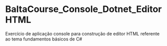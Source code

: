 # BaltaCourse_Console_Dotnet_EditorHTML
Exercício de aplicação console para construção de editor HTML referente ao tema fundamentos básicos de C#
